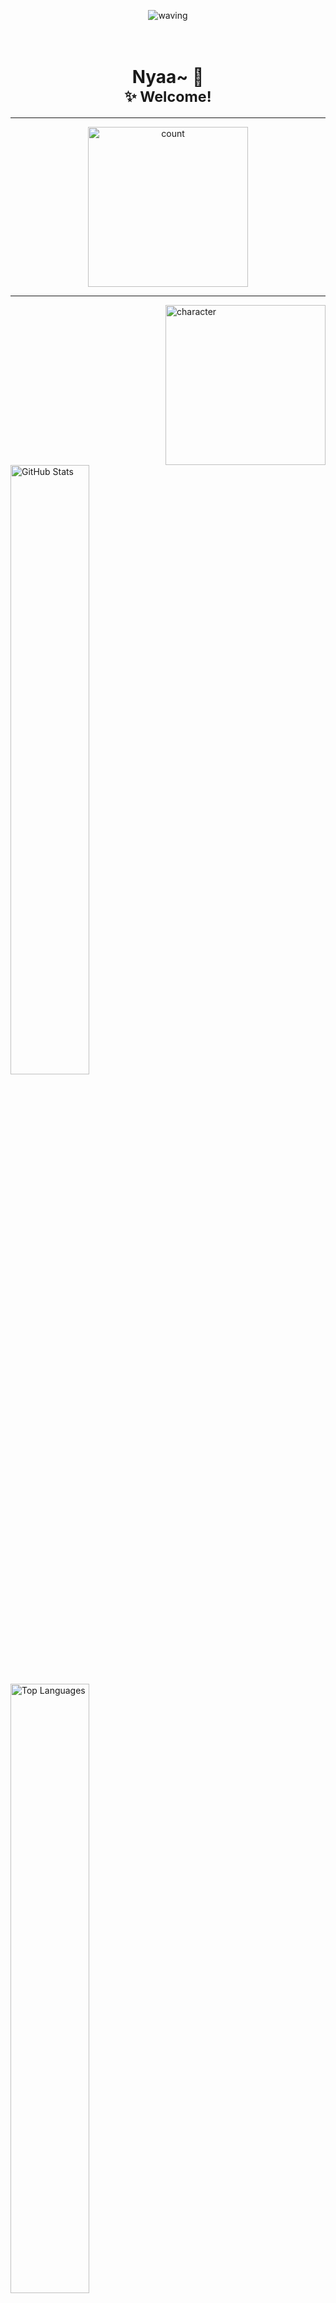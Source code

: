 <p align="center">
  <picture><img src="https://capsule-render.vercel.app/api?type=waving&height=128&color=gradient&section=header" alt="waving"/></picture>
</p>

<h1 align="center">
<br>Nyaa~ 🐾<br>
<sub>✨ Welcome!</sub>
</h1>

---

<p align="center">
  <picture><img src="https://count.getloli.com/@Sn0wo2?name=Sn0wo2&theme=rule34&padding=5&offset=0&align=center&scale=1.5&pixelated=0&darkmode=auto" width="256"  alt="count"/></picture>
</p>

---

<picture><img src="https://picker.me0wo.cc/character" align="right" width="256"  alt="character"/></picture>

<picture>
  <source media="(prefers-color-scheme: dark)" srcset="https://github-readme-stats.me0wo.cc/api?username=Sn0wo2&include_all_commits=true&ring_color=0969DA&show=reviews%2Cprs_merged%2Cprs_merged_percentage&custom_title=GitHub%20Stats&count_private=true&show_icons=true&theme=default&hide_border=true&rank_icon=github&border_radius=16icon_color=4493F8&title_color=F0F6FC&text_color=9198A1&bg_color=0D1117">
  <source media="(prefers-color-scheme: light)" srcset="https://github-readme-stats.me0wo.cc/api?username=Sn0wo2&include_all_commits=true&ring_color=0969DA&show=reviews%2Cprs_merged%2Cprs_merged_percentage&custom_title=GitHub%20Stats&count_private=true&show_icons=true&theme=default&hide_border=true&rank_icon=github&border_radius=16&icon_color=0969DA&title_color=287DD7&text_color=59636E&bg_color=FFFFFF">
  <img alt="GitHub Stats" src="https://github-readme-stats.me0wo.cc/api?username=Sn0wo2&include_all_commits=true&ring_color=0969DA&show=reviews%2Cprs_merged%2Cprs_merged_percentage&custom_title=GitHub%20Stats&count_private=true&show_icons=true&theme=default&hide_border=true&rank_icon=github&border_radius=16&icon_color=0969DA&title_color=287DD7&text_color=59636E&bg_color=FFFFFF" width="50%" />
</picture>

<picture>
  <source media="(prefers-color-scheme: dark)" srcset="https://github-readme-stats.me0wo.cc/api/top-langs/?username=Sn0wo2&layout=compact&show_icons=true&theme=default&hide_border=true&hide_rank=true&border_radius=16&icon_color=4493F8&title_color=F0F6FC&text_color=9198A1&bg_color=0D1117">
  <source media="(prefers-color-scheme: light)" srcset="https://github-readme-stats.me0wo.cc/api/top-langs/?username=Sn0wo2&layout=compact&show_icons=true&theme=default&hide_border=true&hide_rank=true&border_radius=16&icon_color=0969DA&title_color=287DD7&text_color=59636E&bg_color=FFFFFF">
  <img alt="Top Languages" src="https://github-readme-stats.me0wo.cc/api/top-langs/?username=Sn0wo2&layout=compact&show_icons=true&theme=default&hide_border=true&hide_rank=true&border_radius=16&icon_color=0969DA&title_color=287DD7&text_color=59636E&bg_color=FFFFFF" width="50%" />
</picture>

---

<details open>
  <summary><h2>「OpenGPG」</h2></summary>

- **Fingerprint**: [🧷F632 A7DF E5A5 10EC DD97  7DA5 **CD3A 0F19 D1FC 2932**](./assets/Me0wo_public.asc)

</details>

---

<details open>
  <summary><h2>「Support My Work」</h2></summary>

[![](https://github.com/Sn0wo2/Sn0wo2/raw/refs/heads/out/sponsor/afdian-sponsor.svg)](https://afdian.com/a/Me0wo)

</details>

---

<details open>
  <summary><h2>「Connect With Me」</h2></summary>

&nbsp;&nbsp;&nbsp;&nbsp;&nbsp;&nbsp;&nbsp;&nbsp;[![Mail](https://img.shields.io/badge/%20-mail%40me0wo.cc-blue?style=flat-square&logo=gmail&logoColor=f5f5f5)](mailto:mail@me0wo.cc)  
&nbsp;&nbsp;&nbsp;&nbsp;&nbsp;&nbsp;&nbsp;&nbsp;[![No Spam](https://img.shields.io/badge/No%20Spam%20Please~-lightgrey?style=flat-square)](mailto:mail@me0wo.cc)

</details>

<p align="center">
  <picture><img src="https://capsule-render.vercel.app/api?type=waving&height=128&color=gradient&section=footer" alt="waving"/></picture>
</p>
